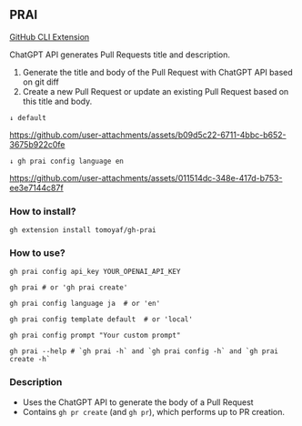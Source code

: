## PRAI
[GitHub CLI Extension](https://docs.github.com/ja/github-cli/github-cli/about-github-cli)

ChatGPT API generates Pull Requests title and description.

1. Generate the title and body of the Pull Request with ChatGPT API based on git diff
2. Create a new Pull Request or update an existing Pull Request based on this title and body.


`↓ default`

https://github.com/user-attachments/assets/b09d5c22-6711-4bbc-b652-3675b922c0fe


`↓ gh prai config language en`

https://github.com/user-attachments/assets/011514dc-348e-417d-b753-ee3e7144c87f


### How to install?

```shell
gh extension install tomoyaf/gh-prai
```

### How to use?

```shell
gh prai config api_key YOUR_OPENAI_API_KEY
```

```shell
gh prai # or 'gh prai create'
```

```shell
gh prai config language ja  # or 'en'
```
```shell
gh prai config template default  # or 'local'
```
```shell
gh prai config prompt "Your custom prompt"
```
```shell
gh prai --help # `gh prai -h` and `gh prai config -h` and `gh prai create -h`
```

### Description

- Uses the ChatGPT API to generate the body of a Pull Request
- Contains `gh pr create` (and `gh pr`), which performs up to PR creation.
